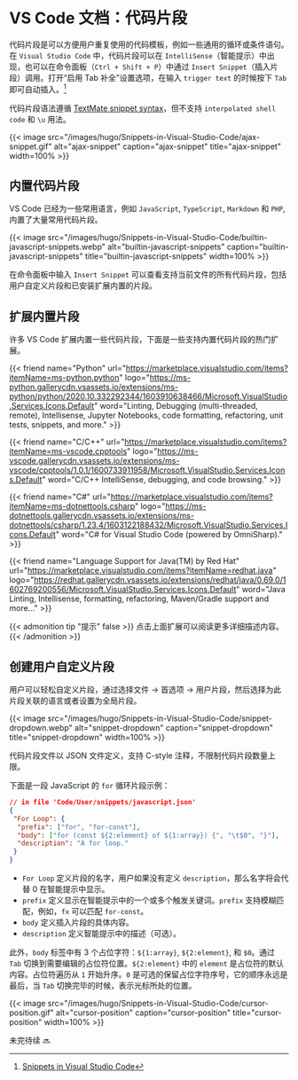 # VS Code 文档：代码片段


代码片段是可以方便用户重复使用的代码模板，例如一些通用的循环或条件语句。在 `Visual Studio Code` 中，代码片段可以在 `IntelliSense`（智能提示）中出现，也可以在命令面板（`Ctrl + Shift + P`）中通过 `Insert Snippet`（插入片段）调用。打开“启用 Tab 补全”设置选项，在输入 `trigger text` 的时候按下 `Tab` 即可自动插入。[^1]

<!--more-->

代码片段语法遵循 [TextMate snippet syntax](https://manual.macromates.com/en/snippets)，但不支持 `interpolated shell code` 和 `\u` 用法。

{{< image src="/images/hugo/Snippets-in-Visual-Studio-Code/ajax-snippet.gif" alt="ajax-snippet" caption="ajax-snippet" title="ajax-snippet" width=100% >}}

## 内置代码片段

VS Code 已经为一些常用语言，例如 `JavaScript`, `TypeScript`, `Markdown` 和 `PHP`, 内置了大量常用代码片段。

{{< image src="/images/hugo/Snippets-in-Visual-Studio-Code/builtin-javascript-snippets.webp" alt="builtin-javascript-snippets" caption="builtin-javascript-snippets" title="builtin-javascript-snippets" width=100% >}}

在命令面板中输入 `Insert Snippet` 可以查看支持当前文件的所有代码片段，包括用户自定义片段和已安装扩展内置的片段。

## 扩展内置片段

许多 VS Code 扩展内置一些代码片段，下面是一些支持内置代码片段的热门扩展。

{{< friend name="Python" url="https://marketplace.visualstudio.com/items?itemName=ms-python.python" logo="https://ms-python.gallerycdn.vsassets.io/extensions/ms-python/python/2020.10.332292344/1603910638466/Microsoft.VisualStudio.Services.Icons.Default" word="Linting, Debugging (multi-threaded, remote), Intellisense, Jupyter Notebooks, code formatting, refactoring, unit tests, snippets, and more." >}}

{{< friend name="C/C++" url="https://marketplace.visualstudio.com/items?itemName=ms-vscode.cpptools" logo="https://ms-vscode.gallerycdn.vsassets.io/extensions/ms-vscode/cpptools/1.0.1/1600733911958/Microsoft.VisualStudio.Services.Icons.Default" word="C/C++ IntelliSense, debugging, and code browsing." >}}

{{< friend name="C#" url="https://marketplace.visualstudio.com/items?itemName=ms-dotnettools.csharp" logo="https://ms-dotnettools.gallerycdn.vsassets.io/extensions/ms-dotnettools/csharp/1.23.4/1603122188432/Microsoft.VisualStudio.Services.Icons.Default" word="C# for Visual Studio Code (powered by OmniSharp)." >}}

{{< friend name="Language Support for Java(TM) by Red Hat" url="https://marketplace.visualstudio.com/items?itemName=redhat.java" logo="https://redhat.gallerycdn.vsassets.io/extensions/redhat/java/0.69.0/1602769200556/Microsoft.VisualStudio.Services.Icons.Default" word="Java Linting, Intellisense, formatting, refactoring, Maven/Gradle support and more..." >}}

{{< admonition tip "提示" false >}}
点击上面扩展可以阅读更多详细描述内容。
{{< /admonition >}}

## 创建用户自定义片段

用户可以轻松自定义片段，通过选择文件 → 首选项 → 用户片段，然后选择为此片段关联的语言或者设置为全局片段。

{{< image src="/images/hugo/Snippets-in-Visual-Studio-Code/snippet-dropdown.webp" alt="snippet-dropdown" caption="snippet-dropdown" title="snippet-dropdown" width=100% >}}

代码片段文件以 JSON 文件定义，支持 C-style 注释，不限制代码片段数量上限。

下面是一段 JavaScript 的 `for` 循环片段示例：

```json
// in file 'Code/User/snippets/javascript.json'
{
 "For Loop": {
  "prefix": ["for", "for-const"],
  "body": ["for (const ${2:element} of ${1:array}) {", "\t$0", "}"],
  "description": "A for loop."
 }
}
```

- `For Loop` 定义片段的名字，用户如果没有定义 `description`，那么名字将会代替 0 在智能提示中显示。
- `prefix` 定义显示在智能提示中的一个或多个触发关键词。`prefix` 支持模糊匹配，例如，`fx` 可以匹配 `for-const`。
- `body` 定义插入片段的具体内容。
- `description` 定义智能提示中的描述（可选）。

此外，`body` 标签中有 3 个占位字符：`${1:array}`, `${2:element}`, 和 `$0`。通过 `Tab` 切换到需要编辑的占位符位置。`${2:element}` 中的 `element` 是占位符的默认内容。占位符遍历从 `1` 开始升序。`0` 是可选的保留占位字符序号，它的顺序永远是最后，当 `Tab` 切换完毕的时候，表示光标所处的位置。

{{< image src="/images/hugo/Snippets-in-Visual-Studio-Code/cursor-position.gif" alt="cursor-position" caption="cursor-position" title="cursor-position" width=100% >}}

未完待续 🔜

[^1]: [Snippets in Visual Studio Code](https://code.visualstudio.com/docs/editor/userdefinedsnippets)

